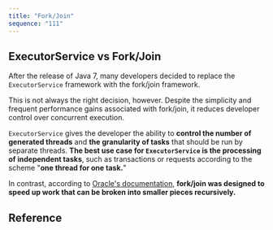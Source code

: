 ```yaml
---
title: "Fork/Join"
sequence: "111"
---
```


## ExecutorService vs Fork/Join

After the release of Java 7, many developers decided
to replace the `ExecutorService` framework with the fork/join framework.

This is not always the right decision, however.
Despite the simplicity and frequent performance gains associated with fork/join,
it reduces developer control over concurrent execution.

`ExecutorService` gives the developer the ability to **control the number of generated threads** and
**the granularity of tasks** that should be run by separate threads.
**The best use case for `ExecutorService` is the processing of independent tasks**,
such as transactions or requests according to the scheme "**one thread for one task.**"

In contrast, according to [Oracle's documentation][fork-join-url],
**fork/join was designed to speed up work that can be broken into smaller pieces recursively.**

## Reference

[fork-join-url]: https://docs.oracle.com/javase/tutorial/essential/concurrency/forkjoin.html
